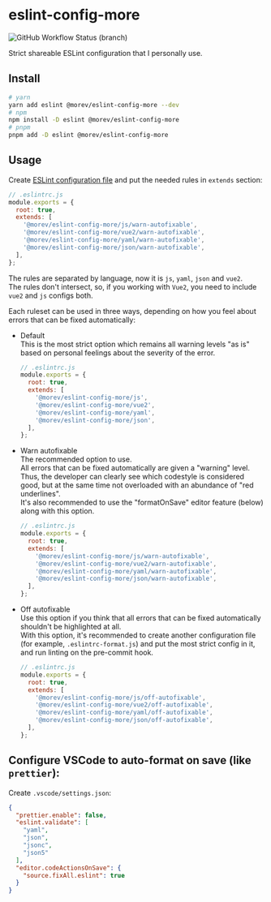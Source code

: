 # eslint-config-more

![GitHub Workflow Status (branch)](https://img.shields.io/github/workflow/status/MorevM/eslint-config-more/build/master)

Strict shareable ESLint configuration that I personally use.

## Install

```bash
# yarn
yarn add eslint @morev/eslint-config-more --dev
# npm
npm install -D eslint @morev/eslint-config-more
# pnpm
pnpm add -D eslint @morev/eslint-config-more
```

## Usage

Create [ESLint configuration file](https://eslint.org/docs/user-guide/configuring/configuration-files#configuration-file-formats) and put the needed rules in `extends` section:

```js
// .eslintrc.js
module.exports = {
  root: true,
  extends: [
    '@morev/eslint-config-more/js/warn-autofixable',
    '@morev/eslint-config-more/vue2/warn-autofixable',
    '@morev/eslint-config-more/yaml/warn-autofixable',
    '@morev/eslint-config-more/json/warn-autofixable',
  ],
};
```

The rules are separated by language, now it is `js`, `yaml`, `json` and `vue2`. \
The rules don't intersect, so, if you working with `Vue2`, you need to include `vue2` and `js` configs both.

Each ruleset can be used in three ways, depending on how you feel about errors that can be fixed automatically:

* Default \
  This is the most strict option which remains all warning levels "as is" based on personal feelings about the severity of the error.
  ```js
  // .eslintrc.js
  module.exports = {
    root: true,
    extends: [
      '@morev/eslint-config-more/js',
      '@morev/eslint-config-more/vue2',
      '@morev/eslint-config-more/yaml',
      '@morev/eslint-config-more/json',
    ],
  };
  ```
* Warn autofixable \
  The recommended option to use. \
  All errors that can be fixed automatically are given a "warning" level.
  Thus, the developer can clearly see which codestyle is considered good, but at the same time not overloaded with an abundance of "red underlines". \
  It's also recommended to use the "formatOnSave" editor feature (below) along with this option.
  ```js
  // .eslintrc.js
  module.exports = {
    root: true,
    extends: [
      '@morev/eslint-config-more/js/warn-autofixable',
      '@morev/eslint-config-more/vue2/warn-autofixable',
      '@morev/eslint-config-more/yaml/warn-autofixable',
      '@morev/eslint-config-more/json/warn-autofixable',
    ],
  };
  ```
* Off autofixable \
  Use this option if you think that all errors that can be fixed automatically shouldn't be highlighted at all. \
  With this option, it's recommended to create another configuration file (for example, `.eslintrc-format.js`) and put the most strict config in it, and run linting on the pre-commit hook.
  ```js
  // .eslintrc.js
  module.exports = {
    root: true,
    extends: [
      '@morev/eslint-config-more/js/off-autofixable',
      '@morev/eslint-config-more/vue2/off-autofixable',
      '@morev/eslint-config-more/yaml/off-autofixable',
      '@morev/eslint-config-more/json/off-autofixable',
    ],
  };
  ```
  
## Configure VSCode to auto-format on save (like `prettier`):

Create `.vscode/settings.json`:
```json
{
  "prettier.enable": false,
  "eslint.validate": [
    "yaml",
    "json", 
    "jsonc",
    "json5"
  ],
  "editor.codeActionsOnSave": {
    "source.fixAll.eslint": true
  }
}
```
